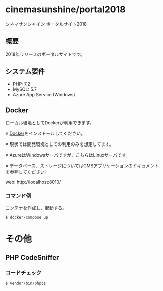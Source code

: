 # cinemasunshine/portal2018

シネマサンシャイン ポータルサイト2018

## 概要

2018年リリースのポータルサイトです。

## システム要件

- PHP: 7.2
- MySQL: 5.7
- Azure App Service (Windows)

## Docker

ローカル環境としてDockerが利用できます。

※ [Docker](https://www.docker.com/)をインストールしてください。

※ 現状では開発環境としての利用のみを想定してます。

※ AzureはWindowsサーバですが、こちらはLinuxサーバです。

※ データベース、ストレージについてはCMSアプリケーションのドキュメントを参照してください。

web: http://localhost:8010/

### コマンド例

コンテナを作成し、起動する。

```sh
$ docker-compose up
```

# その他
## PHP CodeSniffer
### コードチェック

```sh
$ vendor/bin/phpcs
```
